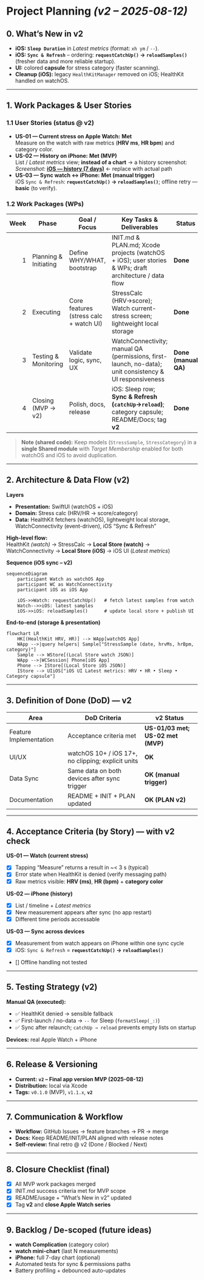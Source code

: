 # Project Planning _(v2 – 2025-08-12)_

## 0. What’s New in v2
- **iOS: `Sleep Duration`** in _Latest metrics_ (format: `xh ym` / `--`).
- **iOS: `Sync & Refresh`** – ordering: **`requestCatchUp()` → `reloadSamples()`** (fresher data and more reliable startup).
- **UI:** colored **capsule** for stress category (faster scanning).
- **Cleanup (iOS):** legacy `HealthKitManager` removed on iOS; HealthKit handled on watchOS.

---

## 1. Work Packages & User Stories

### 1.1 User Stories (status @ v2)
- **US-01 — Current stress on Apple Watch:** **Met**  
  Measure on the watch with raw metrics (**HRV ms**, **HR bpm**) and category color.
- **US-02 — History on iPhone:** **Met (MVP)**  
  List / _Latest metrics_ view; **instead of a chart** → a history screenshot:  
  _Screenshot:_ **[iOS — history (7 days)](docs/img/ios_history_7d_v2.png)** ← replace with actual path
- **US-03 — Sync watch ↔ iPhone:** **Met (manual trigger)**  
  iOS `Sync & Refresh`: **`requestCatchUp()` → `reloadSamples()`**; offline retry — **basic** (to verify).

### 1.2 Work Packages (WPs)

| Week | Phase                  | Goal / Focus                                   | Key Tasks & Deliverables                                                                                 | Status               |
|-----:|------------------------|------------------------------------------------|-----------------------------------------------------------------------------------------------------------|----------------------|
| 1    | Planning & Initiating  | Define WHY/WHAT, bootstrap                     | INIT.md & PLAN.md; Xcode projects (watchOS + iOS); user stories & WPs; draft architecture / data flow    | **Done**             |
| 2    | Executing              | Core features (stress calc + watch UI)         | StressCalc (HRV→score); Watch current-stress screen; lightweight local storage                           | **Done**             |
| 3    | Testing & Monitoring   | Validate logic, sync, UX                       | WatchConnectivity; manual QA (permissions, first-launch, no-data); unit consistency & UI responsiveness  | **Done (manual QA)** |
| 4    | Closing (MVP → v2)     | Polish, docs, release                          | iOS: Sleep row; **Sync & Refresh (`catchUp`→`reload`)**; category capsule; README/Docs; tag **v2**       | **Done**             |

> **Note (shared code):** Keep models (`StressSample`, `StressCategory`) in a **single Shared module** with _Target Membership_ enabled for both watchOS and iOS to avoid duplication.

---

## 2. Architecture & Data Flow (v2)

**Layers**
- **Presentation:** SwiftUI (watchOS + iOS)  
- **Domain:** Stress calc (HRV/HR → score/category)  
- **Data:** HealthKit fetchers (watchOS), lightweight local storage, WatchConnectivity (event-driven), iOS “Sync & Refresh”

**High-level flow:**  
HealthKit _(watch)_ → StressCalc → **Local Store (watch)** → WatchConnectivity → **Local Store (iOS)** → iOS UI (_Latest metrics_)

**Sequence (iOS sync – v2)**
~~~mermaid
sequenceDiagram
    participant Watch as watchOS App
    participant WC as WatchConnectivity
    participant iOS as iOS App

    iOS->>Watch: requestCatchUp()   # fetch latest samples from watch
    Watch-->>iOS: latest samples
    iOS->>iOS: reloadSamples()      # update local store + publish UI
~~~

**End-to-end (storage & presentation)**
~~~mermaid
flowchart LR
    HK[(HealthKit HRV, HR)] --> WApp[watchOS App]
    WApp -->|query helpers| Sample["StressSample (date, hrvMs, hrBpm, category)"]
    Sample --> WStore[(Local Store watch JSON)]
    WApp -->|WCSession| Phone[iOS App]
    Phone --> IStore[(Local Store iOS JSON)]
    IStore --> UIiOS["iOS UI Latest metrics: HRV • HR • Sleep • Category capsule"]

~~~

---

## 3. Definition of Done (DoD) — v2

| Area                   | DoD Criteria                                                          | v2 Status                        |
|------------------------|------------------------------------------------------------------------|-----------------------------------|
| Feature Implementation | Acceptance criteria met                                                | **US-01/03 met; US-02 met (MVP)** |
| UI/UX                  | watchOS 10+ / iOS 17+, no clipping; explicit units                    | **OK**                            |
| Data Sync              | Same data on both devices after sync trigger                           | **OK (manual trigger)**           |
| Documentation          | README + INIT + PLAN updated                                           | **OK (PLAN v2)**                  |

---

## 4. Acceptance Criteria (by Story) — with v2 check

**US-01 — Watch (current stress)**
- [x] Tapping “Measure” returns a result in ~< 3 s (typical)
- [x] Error state when HealthKit is denied (verify messaging path)
- [x] Raw metrics visible: **HRV (ms)**, **HR (bpm)** + **category color**

**US-02 — iPhone (history)**
- [x] List / timeline + _Latest metrics_  
- [x] New measurement appears after sync (no app restart)  
- [x] Different time periods accessable

**US-03 — Sync across devices**
- [x] Measurement from watch appears on iPhone within one sync cycle  
- [x] iOS: `Sync & Refresh` = **`requestCatchUp()` → `reloadSamples()`**  
- [] Offline handling not tested

---

## 5. Testing Strategy (v2)

**Manual QA (executed):**
- ✅ HealthKit denied → sensible fallback
- ✅ First-launch / no-data → `--` for Sleep (`formatSleep(_:)`)
- ✅ Sync after relaunch; `catchUp → reload` prevents empty lists on startup

**Devices:** real Apple Watch + iPhone

---

## 6. Release & Versioning
- **Current:** **`v2` – Final app version MVP (2025-08-12)**  
- **Distribution:** local via Xcode  
- **Tags:** `v0.1.0` (MVP), `v1.1.x`, **`v2`**

---

## 7. Communication & Workflow
- **Workflow:** GitHub Issues → feature branches → PR → merge  
- **Docs:** Keep README/INIT/PLAN aligned with release notes  
- **Self-review:** final retro @ v2 (Done / Blocked / Next)

---

## 8. Closure Checklist (final)
- [x] All MVP work packages merged  
- [x] INIT.md success criteria met for MVP scope  
- [x] README/usage + “What’s New in v2” updated  
- [x] Tag **v2** and **close Apple Watch series**

---

## 9. Backlog / De-scoped (future ideas)
- **watch Complication** (category color)
- **watch mini-chart** (last N measurements)
- **iPhone:** full 7-day chart (optional)
- Automated tests for sync & permissions paths
- Battery profiling + debounced auto-updates
